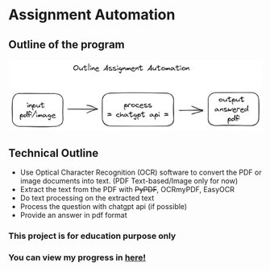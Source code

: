# Assignment Automation

## Outline of the program

![outline](docs/img/outline.png)

## Technical Outline

- Use Optical Character Recognition (OCR) software to convert the PDF or image documents into text. (PDF Text-based/Image only for now)
- Extract the text from the PDF with ~~PyPDF~~, OCRmyPDF, EasyOCR
- Do text processing on the extracted text
- Process the question with chatgpt api (if possible)
- Provide an answer in pdf format

### This project is for education purpose only

### You can view my progress in [here!](https://sesar-d.notion.site/PROGRESS-PAGE-2bc38597b2c9460b88b7c41cbfab4ecb)

